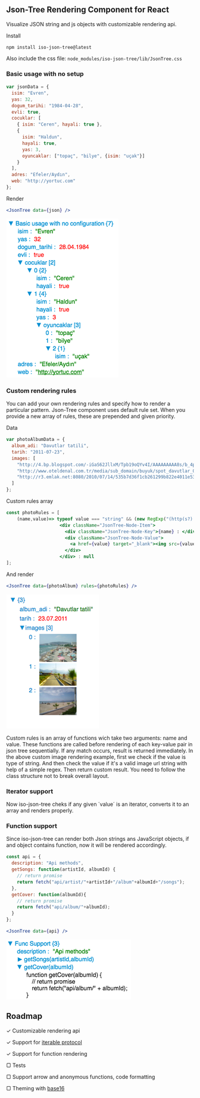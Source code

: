 ## Json-Tree Rendering Component for React

Visualize JSON string and js objects with customizable rendering api.

Install

```
npm install iso-json-tree@latest
``` 

Also include the css file: `node_modules/iso-json-tree/lib/JsonTree.css`

### Basic usage with no setup
```javascript
var jsonData = {
  isim: "Evren",
  yas: 32, 
  dogum_tarihi: "1984-04-28",
  evli: true,
  cocuklar: [
    { isim: "Ceren", hayali: true },
    { 
      isim: "Haldun", 
      hayali: true, 
      yas: 3, 
      oyuncaklar: ["topaç", "bilye", {isim: "uçak"}] 
    }
  ],
  adres: "Efeler/Aydın",
  web: "http://yortuc.com"
};
```
Render
```jsx
<JsonTree data={json} />
```

![preview](screen_shot.png)

### Custom rendering rules
You can add your own rendering rules and specify how to render a particular pattern.
Json-Tree component uses default rule set. When you provide a new array of rules, 
these are prepended and given priority.

Data
```javascript
var photoAlbumData = {
  album_adi: "Davutlar tatili",
  tarih: "2011-07-23",
  images: [
    "http://4.bp.blogspot.com/-iGaS62JllxM/Tpb19oQYv4I/AAAAAAAAA8s/b_4pGv6ly4A/s1600/davutlar1%25281%2529.jpg",
    "http://www.oteldenal.com.tr/media/sub_domain/buyuk/spot_davutlar_08180033_ar1.jpg",
    "http://r3.emlak.net:8080/2010/07/14/535b7d36f1cb261299b822e4011e537c.jpg"
  ]
};
```

Custom rules array 
```jsx
const photoRules = [
	(name,value)=> typeof value === "string" && (new RegExp("(http(s?):)|([/|.|\w|\s])*\.(?:jpg|gif|png)").test(value)) ? 
					<div className="JsonTree-Node-Item">
		              <div className="JsonTree-Node-Key">{name} : </div>
		              <div className="JsonTree-Node-Value">
		              	<a href={value} target="_blank"><img src={value} style={{width: 100}} /></a>
		              </div>
		            </div> : null
];
```

And render
```jsx
<JsonTree data={photoAlbum} rules={photoRules} />
```

![custom rendering](custom_rendering.png)

Custom rules is an array of functions wich take two arguments: name and value.
These functions are called before rendering of each key-value pair in json tree sequentially. If any match occurs, result is returned immediately. In the above custom image rendering example, first we check if the value is type of string. And then check the value if it's a valid image url string with help of a simple regex. Then return custom result. You need to follow the class structure not to break overall layout. 

### Iterator support
Now iso-json-tree cheks if any given ´value´ is an iterator, converts it to an array and renders properly.

### Function support
Since iso-json-tree can render both Json strings ans JavaScript objects, if and object contains function, now it will be rendered accordingly. 

```javascript
const api = {
  description: "Api methods",
  getSongs: function(artistId, albumId) {
    // return promise
    return fetch("api/artist/"+artistId+"/album"+albumId+"/songs");
  },
  getCover: function(albumId){
    // return promise
    return fetch("api/album/"+albumId); 
  }
};
```

```jsx
<JsonTree data={api} />
```

![function rendering support](function_support.png)

## Roadmap
✓ Customizable rendering api

✓ Support for [iterable protocol](https://developer.mozilla.org/en-US/docs/Web/JavaScript/Reference/Iteration_protocols#iterable)

✓ Support for function rendering

▢ Tests

▢ Support arrow and anonymous functions, code formatting

▢ Theming with [base16](https://github.com/chriskempson/base16)
